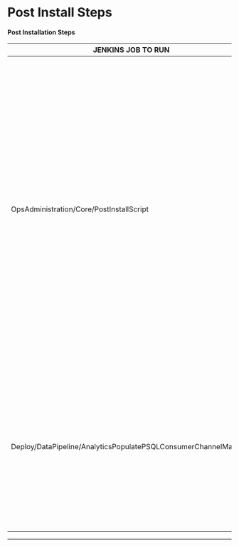 # Post Install Steps

**Post Installation Steps**

| JENKINS JOB TO RUN                                              | GITHUB TAG                                                                                    | GITHUB REPO                                                                                                                  | COMMENTS                                                                                                                                                                                                                                                                                                                                                                          |
| --------------------------------------------------------------- | --------------------------------------------------------------------------------------------- | ---------------------------------------------------------------------------------------------------------------------------- | --------------------------------------------------------------------------------------------------------------------------------------------------------------------------------------------------------------------------------------------------------------------------------------------------------------------------------------------------------------------------------- |
| OpsAdministration/Core/PostInstallScript                        | branch\_or\_tag: release-5.0.0\_RC5                                                           | [https://github.com/project-sunbird/sunbird-devops.git](https://github.com/project-sunbird/sunbird-devops.git)               | Creates the default forms, framework, users, channel, licenses etc. Please ensure you provide all the values that the job requires. You need to also ensure the script is successful by closely inspecting the output line by line on the Jenkins console log. You can also take a look at the script and API’s and create your own data if you don’t require the default values. |
| Deploy/DataPipeline/AnalyticsPopulatePSQLConsumerChannelMapping | release-5.0.0\_RC1, channel\_id: your sunbird organisation id, consumer\_id: kong consumer id | [https://github.com/project-sunbird/sunbird-data-pipeline.git](https://github.com/project-sunbird/sunbird-data-pipeline.git) | Adds kong consumer in postgres Analytics DB to whitelist some of the API’s. You can get the kong cosumer id by querying in postgres on kong db `select * from consumers where username = 'api-admin';`                                                                                                                                                                            |

***
